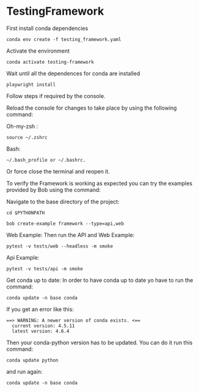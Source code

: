 # TestingFramework

First install conda dependencies

```
conda env create -f testing_framework.yaml
```

Activate the environment

```
conda activate testing-framework
```

Wait until all the dependences for conda are installed

```
playwright install
```

Follow steps if required by the console.

Reload the console for changes to take place by using the following command:

Oh-my-zsh : 
```
source ~/.zshrc
```

Bash:
```
~/.bash_profile or ~/.bashrc.
```

Or force close the terminal and reopen it.

To verify the Framework is working as expected you can try the examples provided
by Bob using the command:

Navigate to the base directory of the project:

```
cd $PYTHONPATH
```

```
bob create-example framework --type=api,web
```

Web Example:
Then run the API and Web Example:
```
pytest -v tests/web --headless -m smoke
```

Api Example:
```
pytest -v tests/api -m smoke
```


Get conda up to date:
In order to have conda up to date yo have to run the command:
```
conda update -n base conda
```

If you get an error like this:
``` 
==> WARNING: A newer version of conda exists. <==
  current version: 4.5.11
  latest version: 4.6.4
```

Then your conda-python version has to be updated. You can do it run this command:
```
conda update python
```
and run again:
```
conda update -n base conda
```
